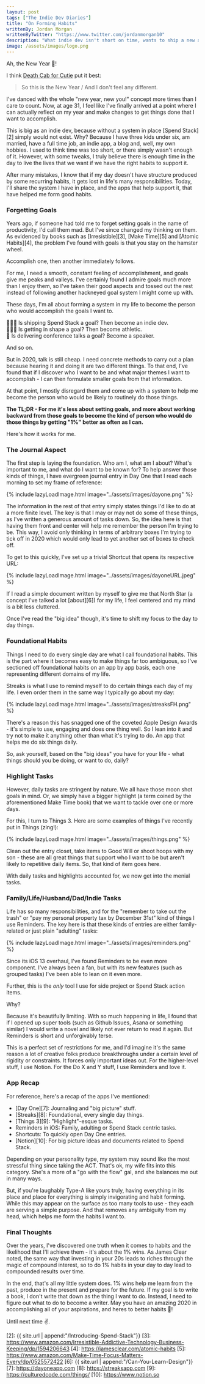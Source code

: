 ```yaml
---
layout: post
tags: ["The Indie Dev Diaries"]
title: "On Forming Habits"
writtenBy: Jordan Morgan
writtenByTwitter: "https://www.twitter.com/jordanmorgan10"
description: "What indie dev isn't short on time, wants to ship a new app or write that book? It only happens with realistic goals which beget good habits - here's how I work to create, and foster, good ones."
image: /assets/images/logo.png
---
```

Ah, the New Year 🎉!

I think [Death Cab for Cutie][1] put it best:

> So this is the New Year / And I don't feel any different.

I've danced with the whole "new year, new you!" concept more times than I care to count. Now, at age 31, I feel like I've finally arrived at a point where I can actually reflect on my year and make changes to get things done that I want to accomplish.

This is big as an indie dev, because without a system in place [Spend Stack][2] simply would not exist. Why? Because I have three kids under six, am married, have a full time job, an indie app, a blog and, well, my own hobbies. I used to think time was too short, or there simply wasn't enough of it. However, with some tweaks, I truly believe there is enough time in the day to live the lives that we want if we have the right habits to support it.

After many mistakes, I know that if my day doesn't have structure produced by some recurring habits, it gets lost in life's many responsibilities. Today, I'll share the system I have in place, and the apps that help support it, that have helped me form good habits.

### Forgetting Goals
Years ago, if someone had told me to forget setting goals in the name of productivity, I'd call them mad. But I've since changed my thinking on them. As evidenced by books such as [Irresistible][3], [Make Time][5] and [Atomic Habits][4], the problem I've found with goals is that you stay on the hamster wheel.

Accomplish one, then another immediately follows.

For me, I need a smooth, constant feeling of accomplishment, and goals give me peaks and valleys. I've certainly found I admire goals much more than I enjoy them, so I've taken their good aspects and tossed out the rest instead of following another hackneyed goal system I might come up with.

These days, I'm all about forming a system in my life to become the person who would accomplish the goals I want to.

👨🏻‍💻 Is shipping Spend Stack a goal? Then become an indie dev.<br />
🏃🏻‍♂️ Is getting in shape a goal? Then become athletic.<br />
📖 Is delivering conference talks a goal? Become a speaker.<br />

And so on. 

But in 2020, talk is still cheap. I need concrete methods to carry out a plan because hearing it and doing it are two different things. To that end, I've found that if I discover who I want to be and what major themes I want to accomplish - I can then formulate smaller goals from that information. 

At that point, I mostly disregard them and come up with a system to help me become the person who would be likely to routinely do those things.

**The TL;DR - For me it's less about setting goals, and more about working backward from those goals to become the kind of person who would do those things by getting "1%" better as often as I can.**

Here's how it works for me.

### The Journal Aspect
The first step is laying the foundation. Who am I, what am I about? What's important to me, and what do I want to be known for? To help answer those kinds of things, I have evergreen journal entry in Day One that I read each morning to set my frame of reference:

{% include lazyLoadImage.html image="../assets/images/dayone.png" %}

The information in the rest of that entry simply states things I'd like to do at a more finite level. The key is that I may or may not do some of these things, as I've written a generous amount of tasks down. So, the idea here is that having them front and center will help me remember the person I'm trying to be. This way, I avoid only thinking in terms of arbitrary boxes I'm trying to tick off in 2020 which would only lead to yet another set of boxes to check off.

To get to this quickly, I've set up a trivial Shortcut that opens its respective URL:

{% include lazyLoadImage.html image="../assets/images/dayoneURL.jpeg" %}

If I read a simple document written by myself to give me that North Star (a concept I've talked a lot [about][6]) for my life, I feel centered and my mind is a bit less cluttered. 

Once I've read the "big idea" though, it's time to shift my focus to the day to day things.

### Foundational Habits
Things I need to do every single day are what I call foundational habits. This is the part where it becomes easy to make things far too ambiguous, so I've sectioned off foundational habits on an app by app basis, each one representing different domains of my life.

Streaks is what I use to remind myself to do certain things each day of my life. I even order them in the same way I typically go about my day:

{% include lazyLoadImage.html image="../assets/images/streaksFH.png" %}

There's a reason this has snagged one of the coveted Apple Design Awards - it's simple to use, engaging and does one thing well. So I lean into it and try not to make it anything other than what it's trying to do. An app that helps me do six things daily.

So, ask yourself, based on the "big ideas" you have for your life - what things should you be doing, or want to do, daily?

### Highlight Tasks
However, daily tasks are stringent by nature. We all have those moon shot goals in mind. Or, we simply have a bigger highlight (a term coined by the aforementioned Make Time book) that we want to tackle over one or more days.

For this, I turn to Things 3. Here are some examples of things I've recently put in Things (zing!):

{% include lazyLoadImage.html image="../assets/images/things.png" %}

Clean out the entry closet, take items to Good Will or shoot hoops with my son - these are all great things that support who I want to be but aren't likely to repetitive daily items. So, that kind of item goes here.

With daily tasks and highlights accounted for, we now get into the menial tasks.

### Family/Life/Husband/Dad/Indie Tasks
Life has so many responsibilities, and for the "remember to take out the trash" or "pay my personal property tax by December 31st" kind of things I use Reminders. The key here is that these kinds of entries are either family-related or just plain "adulting" tasks:

{% include lazyLoadImage.html image="../assets/images/reminders.png" %}

Since its iOS 13 overhaul, I've found Reminders to be even more component. I've always been a fan, but with its new features (such as grouped tasks) I've been able to lean on it even more.

Further, this is the _only_ tool I use for side project or Spend Stack action items. 

Why?

Because it's beautifully limiting. With so much happening in life, I found that if I opened up super tools (such as Github Issues, Asana or something similar) I would write a novel and likely not ever return to read it again. But Reminders is short and unforgivably terse. 

This is a perfect set of restrictions for me, and I'd imagine it's the same reason a lot of creative folks produce breakthroughs under a certain level of rigidity or constraints. It forces only important ideas out. For the higher-level stuff, I use Notion. For the Do X and Y stuff, I use Reminders and love it.

### App Recap
For reference, here's a recap of the apps I've mentioned:

- [Day One][7]: Journaling and "big picture" stuff.
- [Streaks][8]: Foundational, every single day things.
- [Things 3][9]: "Highlight"-esque tasks.
- Reminders in iOS: Family, adulting or Spend Stack centric tasks.
- Shortcuts: To quickly open Day One entries.
- [Notion][10]: For big picture ideas and documents related to Spend Stack.

Depending on your personality type, my system may sound like the most stressful thing since taking the ACT. That's ok, my wife fits into this category. She's a more of a "go with the flow" gal, and she balances me out in many ways.

But, if you're laughably Type-A like yours truly, having everything in its place and place for everything is simply invigorating and habit forming. While this may appear on the surface as too many tools to use - they each are serving a simple purpose. And that removes any ambiguity from my head, which helps me form the habits I want to.
    
### Final Thoughts
Over the years, I've discovered one truth when it comes to habits and the likelihood that I'll achieve them - it's about the 1% wins. As James Clear noted, the same way that investing in your 20s leads to riches through the magic of compound interest, so to do 1% habits in your day to day lead to compounded results over time. 

In the end, that's all my little system does. 1% wins help me learn from the past, produce in the present and prepare for the future. If my goal is to write a book, I don't write that down as the thing I want to do. Instead, I need to figure out what to do to become a writer. May you have an amazing 2020 in accomplishing all of your aspirations, and heres to better habits 🍻!

Until next time ✌️.

[1]: https://www.youtube.com/watch?v=2MwhxdGAnic
[2]: {{ site.url | append:"/Introducing-Spend-Stack"}}
[3]: https://www.amazon.com/Irresistible-Addictive-Technology-Business-Keeping/dp/1594206643
[4]: https://jamesclear.com/atomic-habits
[5]: https://www.amazon.com/Make-Time-Focus-Matters-Every/dp/0525572422
[6]: {{ site.url | append:"/Can-You-Learn-Design"}}
[7]: https://dayoneapp.com
[8]: https://streaksapp.com
[9]: https://culturedcode.com/things/
[10]: https://www.notion.so


